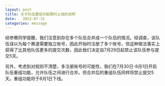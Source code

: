 ```yaml
---
layout: post
title: 关于队伍重组功能限时上线的说明
date:   2022-07-31
categories: message
---
```


经参赛同学提醒，我们注意到存在多个队伍合并成一个队伍的情况。经调查，该队伍误以为每个赛道需要独立账号，因此开始时注册了多个账号。但这种做法事实上获得了比其他队伍更多的提交次数，因此我们决定自7月29日起禁止该队伍参与提交5天。

另外，考虑到对规则不清楚，多注册账号的可能性，我们在7月30日-8月1日开启队伍重组功能，允许队伍之间进行合并。但合并后的重组队伍同样将禁止提交5天。重组功能将于8月1日下线。

